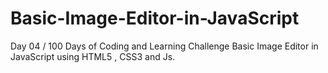 # Basic-Image-Editor-in-JavaScript
Day 04 / 100 Days of Coding and Learning Challenge Basic Image Editor in JavaScript using HTML5 , CSS3  and Js.

